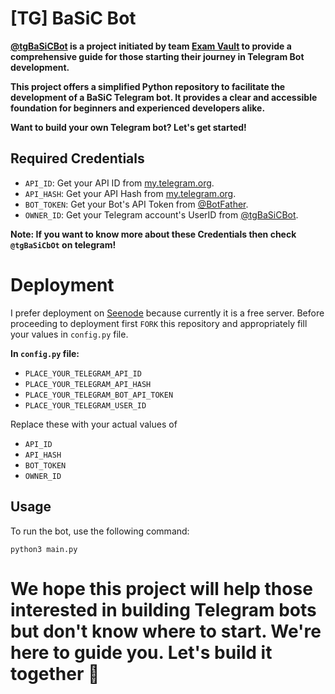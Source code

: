 # [TG] BaSiC Bot

**[@tgBaSiCBot](https://github.com/AbOutMeDK/tgBaSiCbOt) is a project initiated by team [Exam Vault](https://t.me/ExamVault) to provide a comprehensive guide for those starting their journey in Telegram Bot development.**

**This project offers a simplified Python repository to facilitate the development of a BaSiC Telegram bot. It provides a clear and accessible foundation for beginners and experienced developers alike.**

**Want to build your own Telegram bot? Let's get started!**

## Required Credentials 

- `API_ID`: Get your API ID from [my.telegram.org](https://my.telegram.org).
- `API_HASH`: Get your API Hash from [my.telegram.org](https://my.telegram.org).
- `BOT_TOKEN`: Get your Bot's API Token from [@BotFather](https://t.me/BotFather).
- `OWNER_ID`: Get your Telegram account's UserID from [@tgBaSiCBot](https://t.me/tgBaSiCBot).

**Note: If you want to know more about these Credentials then check `@tgBaSiCbOt` on telegram!**

# Deployment 

I prefer deployment on [Seenode](https://seenode.com/) because currently it is a free server.
Before proceeding to deployment first `FORK` this repository and appropriately fill your values in `config.py` file.

**In `config.py` file:**

- `PLACE_YOUR_TELEGRAM_API_ID` 
- `PLACE_YOUR_TELEGRAM_API_HASH` 
- `PLACE_YOUR_TELEGRAM_BOT_API_TOKEN` 
- `PLACE_YOUR_TELEGRAM_USER_ID`

Replace these with your actual values of

- `API_ID`
- `API_HASH`
- `BOT_TOKEN`
- `OWNER_ID`

## Usage

To run the bot, use the following command:

`python3 main.py`

# We hope this project will help those interested in building Telegram bots but don't know where to start. We're here to guide you. Let's build it together 🎉


